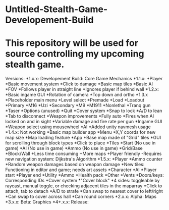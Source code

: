 Untitled-Stealth-Game-Developement-Build
========================================
This repository will be used for source controlling my upcoming stealth game.
========================================
Versions:
	*1.x.x: Developement Build: Core Game Mechanics
		*1.1.x:
			*Player
				*Basic movement system
				*Click to damage
			*Basic map tiles
			*Basic AI
				*FOV
				*Follows player in straight line
				*Ignores player if behind wall
		*1.2.x:
			*Basic ingame GUI
				*Rotation of camera
				*Top down and ortho
		*1.3.x
			*Placeholder main menu
				*Level select
					*Premade
					*Load
				*Loadout
					*Primary
						*M16
						*Uzi
					*Secondary
						*M9
						*M1911
					*Nonlethal
						*Tranq gun
						*Taser
				*Options (unused)
				*Quit
			*Cover system
				*Snap to lock
					*A/D to lean
				*Tab to disconnect
			*Weapon improvements
				*Fully auto
					*Fires when AI locked on and in sight
				*Variable damage and fire rate per gun
			*Ingame GUI
				*Weapon select using mousewheel
			*AI
				*Added unity navmesh usage
		*1.4.x: Not working
			*Basic map builder app
				*Menu
					*X,Y coords for new map size
					*Map loading feature
				*App
					*Base map made of "Grid" tiles
					*GUI for scrolling through block types
					*Click to place
					*Tiles
						*Start (No use in game)
						*AI (No use in game)
						*Ammo (No use in game)
						*Grid/Base
						*Block/Wall
				+Less time consuming
				+More maps
				+Player friendly
				-Requires new navigation system: Dijkstra's Algorithm
		*1.5.x:
			*Player
				*Ammo counter
				*Random weapon damages based on weapon damage
			*New tiles: Functioning in editor and game; needs art assets
				*Character
					*AI
					*Player start
					*Player end
				*Utility
					*Ammo
					*Health pack
				*Other
					*Vents
					*Doors/keys: Corresponding IDs
			*Cover system
				*"Cover block"
					*4 sides: toggleable by raycast, manual toggle, or checking adjacent tiles in the maparray
					*Click to attach, tab to detach
					*A/D to strafe
					*Can swap to nearest cover to left/right
					*Can swap to cover across hall
					*Can round corners
	*2.x.x: Alpha: Maps
	*3.x.x: Beta: Graphics
	*4+.x.x: Release:
